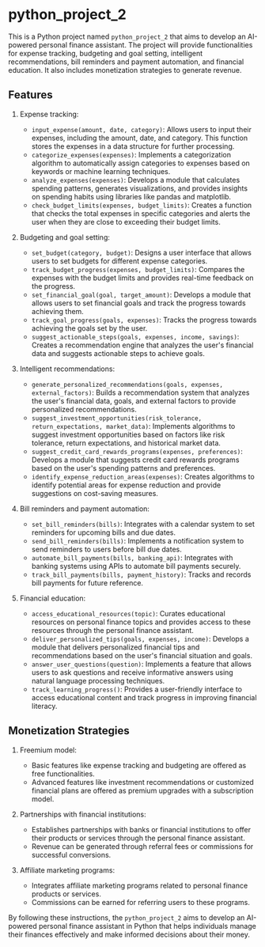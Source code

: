 # python_project_2

This is a Python project named `python_project_2` that aims to develop an AI-powered personal finance assistant. The project will provide functionalities for expense tracking, budgeting and goal setting, intelligent recommendations, bill reminders and payment automation, and financial education. It also includes monetization strategies to generate revenue.

## Features

1. Expense tracking:
   - `input_expense(amount, date, category)`: Allows users to input their expenses, including the amount, date, and category. This function stores the expenses in a data structure for further processing.
   - `categorize_expenses(expenses)`: Implements a categorization algorithm to automatically assign categories to expenses based on keywords or machine learning techniques.
   - `analyze_expenses(expenses)`: Develops a module that calculates spending patterns, generates visualizations, and provides insights on spending habits using libraries like pandas and matplotlib.
   - `check_budget_limits(expenses, budget_limits)`: Creates a function that checks the total expenses in specific categories and alerts the user when they are close to exceeding their budget limits.

2. Budgeting and goal setting:
   - `set_budget(category, budget)`: Designs a user interface that allows users to set budgets for different expense categories.
   - `track_budget_progress(expenses, budget_limits)`: Compares the expenses with the budget limits and provides real-time feedback on the progress.
   - `set_financial_goal(goal, target_amount)`: Develops a module that allows users to set financial goals and track the progress towards achieving them.
   - `track_goal_progress(goals, expenses)`: Tracks the progress towards achieving the goals set by the user.
   - `suggest_actionable_steps(goals, expenses, income, savings)`: Creates a recommendation engine that analyzes the user's financial data and suggests actionable steps to achieve goals.

3. Intelligent recommendations:
   - `generate_personalized_recommendations(goals, expenses, external_factors)`: Builds a recommendation system that analyzes the user's financial data, goals, and external factors to provide personalized recommendations.
   - `suggest_investment_opportunities(risk_tolerance, return_expectations, market_data)`: Implements algorithms to suggest investment opportunities based on factors like risk tolerance, return expectations, and historical market data.
   - `suggest_credit_card_rewards_programs(expenses, preferences)`: Develops a module that suggests credit card rewards programs based on the user's spending patterns and preferences.
   - `identify_expense_reduction_areas(expenses)`: Creates algorithms to identify potential areas for expense reduction and provide suggestions on cost-saving measures.

4. Bill reminders and payment automation:
   - `set_bill_reminders(bills)`: Integrates with a calendar system to set reminders for upcoming bills and due dates.
   - `send_bill_reminders(bills)`: Implements a notification system to send reminders to users before bill due dates.
   - `automate_bill_payments(bills, banking_api)`: Integrates with banking systems using APIs to automate bill payments securely.
   - `track_bill_payments(bills, payment_history)`: Tracks and records bill payments for future reference.

5. Financial education:
   - `access_educational_resources(topic)`: Curates educational resources on personal finance topics and provides access to these resources through the personal finance assistant.
   - `deliver_personalized_tips(goals, expenses, income)`: Develops a module that delivers personalized financial tips and recommendations based on the user's financial situation and goals.
   - `answer_user_questions(question)`: Implements a feature that allows users to ask questions and receive informative answers using natural language processing techniques.
   - `track_learning_progress()`: Provides a user-friendly interface to access educational content and track progress in improving financial literacy.

## Monetization Strategies

1. Freemium model:
   - Basic features like expense tracking and budgeting are offered as free functionalities.
   - Advanced features like investment recommendations or customized financial plans are offered as premium upgrades with a subscription model.

2. Partnerships with financial institutions:
   - Establishes partnerships with banks or financial institutions to offer their products or services through the personal finance assistant.
   - Revenue can be generated through referral fees or commissions for successful conversions.

3. Affiliate marketing programs:
   - Integrates affiliate marketing programs related to personal finance products or services.
   - Commissions can be earned for referring users to these programs.

By following these instructions, the `python_project_2` aims to develop an AI-powered personal finance assistant in Python that helps individuals manage their finances effectively and make informed decisions about their money.